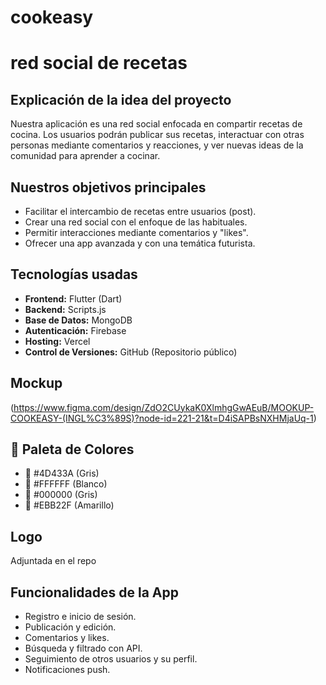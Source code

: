 # cookeasy
# red social de recetas

## Explicación de la idea del proyecto
Nuestra aplicación es una red social enfocada en compartir recetas de cocina. Los usuarios podrán publicar sus recetas, interactuar con otras personas mediante comentarios y reacciones, y ver nuevas ideas de la comunidad para aprender a cocinar.

## Nuestros objetivos principales
- Facilitar el intercambio de recetas entre usuarios (post).
- Crear una red social con el enfoque de las habituales.
- Permitir interacciones mediante comentarios y "likes".
- Ofrecer una app avanzada y con una temática futurista.

## Tecnologías usadas
- **Frontend:** Flutter (Dart)
- **Backend:** Scripts.js 
- **Base de Datos:** MongoDB
- **Autenticación:** Firebase 
- **Hosting:** Vercel 
- **Control de Versiones:** GitHub (Repositorio público)

## Mockup
(https://www.figma.com/design/ZdO2CUykaK0XlmhgGwAEuB/MOOKUP-COOKEASY-(INGL%C3%89S)?node-id=221-21&t=D4iSAPBsNXHMjaUq-1)

## 🎨 Paleta de Colores
- 🎨 #4D433A (Gris)
- 🎨 #FFFFFF (Blanco)
- 🎨 #000000 (Gris)
- 🎨 #EBB22F (Amarillo)

## Logo
Adjuntada en el repo


## Funcionalidades de la App
- Registro e inicio de sesión.
- Publicación y edición.
- Comentarios y likes.
- Búsqueda y filtrado con API.
- Seguimiento de otros usuarios y su perfil.
- Notificaciones push.


